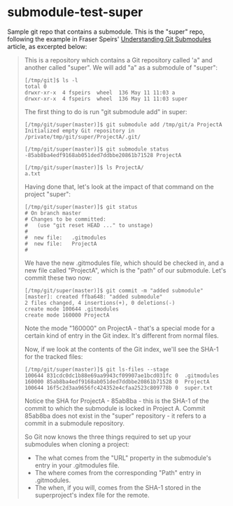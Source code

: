 # submodule-test-super
Sample git repo that contains a submodule. This is the "super" repo, following the example in Fraser Speirs'
[Understanding Git Submodules](http://www.speirs.org/blog/2009/5/11/understanding-git-submodules.html) article, as excerpted below:

> This is a repository which contains a Git repository called 'a" and another called "super". We will add "a" as a submodule of "super":
>
>~~~~
>[/tmp/git]$ ls -l
>total 0
>drwxr-xr-x  4 fspeirs  wheel  136 May 11 11:03 a
>drwxr-xr-x  4 fspeirs  wheel  136 May 11 11:03 super
>~~~~
> The first thing to do is run "git submodule add" in super:
>~~~~
>[/tmp/git/super(master)]$ git submodule add /tmp/git/a ProjectA
>Initialized empty Git repository in /private/tmp/git/super/ProjectA/.git/
>
>[/tmp/git/super(master)]$ git submodule status
>-85ab8ba4edf9168ab051ded7ddbbe20861b71528 ProjectA
>
>[/tmp/git/super(master)]$ ls ProjectA/
>a.txt
>~~~~
>Having done that, let's look at the impact of that command on the project "super":
>~~~~
>[/tmp/git/super(master)]$ git status
># On branch master
># Changes to be committed:
>#   (use "git reset HEAD ..." to unstage)
>#
>#	new file:   .gitmodules
>#	new file:   ProjectA
>#
>~~~~
>We have the new .gitmodules file, which should be checked in, and a new file called "ProjectA", which is the "path" of our submodule. Let's commit these two now:
>~~~~
>[/tmp/git/super(master)]$ git commit -m "added submodule"
>[master]: created ffba648: "added submodule"
> 2 files changed, 4 insertions(+), 0 deletions(-)
> create mode 100644 .gitmodules
> create mode 160000 ProjectA
>~~~~
>Note the mode "160000" on ProjectA - that's a special mode for a certain kind of entry in the Git index. It's different from normal files.
>
>Now, if we look at the contents of the Git index, we'll see the SHA-1 for the tracked files:
>~~~~
>[/tmp/git/super(master)]$ git ls-files --stage 
>100644 831cdc0dc1b88e69aa9943cf09907ae1bcd031fc 0	.gitmodules
>160000 85ab8ba4edf9168ab051ded7ddbbe20861b71528 0	ProjectA
>100644 16f5c2d3aa9656fc424352e4cfaa2523c809778b 0	super.txt
>~~~~
>Notice the SHA for ProjectA - 85ab8ba - this is the SHA-1 of the commit to which the submodule is locked in Project A. Commit 85ab8ba does not exist in the "super" repository - it refers to a commit in a submodule repository.
>
>So Git now knows the three things required to set up your submodules when cloning a project:
>
>- The what comes from the "URL" property in the submodule's entry in your .gitmodules file.
>- The where comes from the corresponding "Path" entry in .gitmodules.
>- The when, if you will, comes from the SHA-1 stored in the superproject's index file for the remote.
